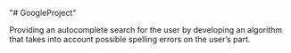 "# GoogleProject" 

Providing an autocomplete search for the user by developing
an algorithm that takes into account possible spelling errors on
the user’s part.


